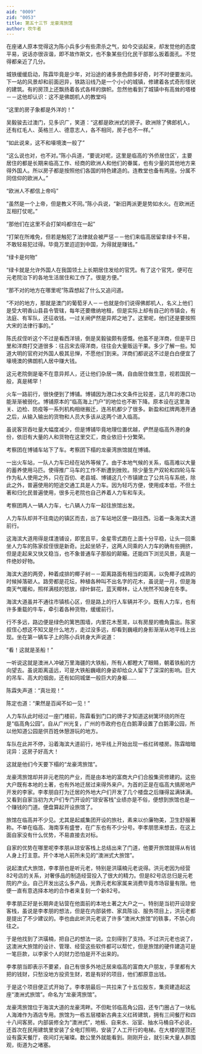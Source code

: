 ```yaml
---
aid: "0009"
zid: "0053"
title: 第五十三节 龙豪湾旅馆
author: 吹牛者
---
```


在座诸人原本觉得这为陈小兵多少有些肃杀之气，如今交谈起来，却发觉他的态度平易，说话亦很诙谐，即不故作斯文，也不象某些归化民干部那么扳着面孔。不觉得都亲近了几分。

城铁缓缓启动，陈霖毕竟是少年，对沿途的诸多景色颇多好奇，时不时便要发问。下一站的风景却和前面迥异，铁路沿线乃是一个小小的城镇，修建着各式奇形怪状的建筑。有的房顶上还飘扬着各式各样的旗帜。忽然他看到了城镇中有高耸的塔楼－－这他却认识：这不是佛朗机人的教堂吗

“这里的房子象都是外洋的！”

吴毅骏去过澳门，见多识广，笑道：“这都是欧洲式的房子。欧洲除了佛郎机人，还有红毛人、英格兰人、德意志人，各不相同，房子也不一样。”

“如此说来，这不和壕境澳一般了”

“这么说也对，也不对。”陈小兵道，“要说对呢，这里是临高的‘外侨居住区’，主要居住的都是长期来临高工作、经商的欧洲人和他们的眷属，也有少量的其他地方来得外国人。所以房子都是按照他们各国的特色建造的。连教堂也备有两座。分属不同信仰的欧洲人。”

“欧洲人不都信上帝吗”

“虽然是一个上帝，但是教义不同。”陈小兵说，“新旧两派更是势如水火。在欧洲还互相打仗呢。”

“那他们在这里不会打架吗都住在一起”

“打架在所难免，但若是触犯了法律就会被严惩－－他们来临高居留拿绿卡不易，不敢轻易犯过得。毕竟万里迢迢到中国，为得就是赚钱。”

“绿卡是何物”

“绿卡就是允许外国人在我国领土上长期居住发给的官凭。有了这个官凭，便可在元老院治下的各地生活居住和工作了。很是方便。”

“那不对的地方在哪里呢”陈霖想起了什么又追问道。

“不对的地方，那就是澳门的葡萄牙人－－也就是你们说得佛郎机人，名义上他们是受大明香山县县令管辖，每年还要缴纳地租，但是实际上却有自己的市镇会，有法庭、有军队，还征收钱。一过关闸俨然是异邦之地了。这里呢，他们还是要按照大宋的法律行事的。”



陈氏叔侄听这个不过是看西洋镜，倒是吴毅骏颇有感慨。他虽不是洋商，但是平日里和洋商打交道很多：往吕宋去得洋商，往往会大量贩运干果。多少了解一些。知道大明的官府对外国人极其忌惮，不愿他们到来。洋商们都说这不过是白白便宜了壕境澳的佛朗机人居中赚大钱。

这元老院倒是毫不在意异邦人，还让他们杂居一隅，自由居住做生意，视若国民一般，真是稀罕！

火车一路前行，很快便到了博铺。博铺因为港口水文条件比较差，这几年的港口功能渐渐被弱化。博铺原本的“临高海上门户”的地位也不断下降。原本设在这里海关、边检、防疫等一系列机构相继搬迁，连吊机都少了很多。新盈和红牌两港开通之后，从输入输出的货物和人员大多该从这两个进入临高。

虽说客货吞吐量大幅度减少，但是博铺毕竟地理位置优越，俨然是临高外港的身份，依旧有大量的人和货物在这里交汇，商业依旧十分繁荣。

考察团在博铺车站下了车。考察团下榻的龙豪湾旅馆就在博铺。

一出火车站，一队人力车已经在站外等候了。由于本地气候的关系，临高难以大量的蓄养使用马匹。使得推广马车的工作不断遭到挫败。除少量生产双轮和四轮马车作为私人使用之外，只在百仞、老县城、博铺这几个市镇建立了公共马车系统，除此之外，普遍使用的短途交通工具是人力车。因为轻巧方便，使用成本低，不但土著和归化民普遍使用，很多元老院也自己养着人力车和车夫。

考察团两人一辆人力车，七八辆人力车一起往旅馆出发。

人力车队却并不往南边的镇区而去，出了车站地区便一路往西。沿着一条海滨大道前行。

这海滨大道用得是煤渣铺设，即宽且平，金星零式跑在上面十分平稳，让头一回乘坐人力车的陈家叔侄很是新奇。比起坐轿子，这两人同乘的人力车的确有些拥挤，但是走起来又快又稳当，也不象普通车子那般的颠簸。还能四下浏览风景，真是一件绝妙好物。

海滨大道的两旁，种着成排的椰子树－－距离路面有相当的距离，以免椰子成熟的时候掉落砸人。路旁都是花坛，种植各种叫不出名字的花木，虽说是一月，但是海南天气暖和，照样满枝的怒放，绿叶鲜花，蓝天椰林，让人恍然不知身在冬季。

海滨大道虽并不通往市镇核心区，但是路上的行人车辆并不少。既有人力车，也有许多重载的牛车，牵引着各种货物，缓缓前行。

行不多远，路边便是绿色的篱笆围墙，内里花木葱茏，以有房屋的檐角露出。陈家叔侄心想这不知又是什么地方，走过没多远，却看到巍峨的身影渐渐从地平线上出现。坐在第一辆车子上的陈小兵转身大声说道：

“看！这就是圣船！”

一听说这就是澳洲人冲破万里海疆的大铁船，所有人都瞪大了眼睛，朝着铁船的方向望去。虽说距离遥远，可是大铁船巍峨的身姿却给众人留下了深深的影响。巨大的吊车、高大的烟囱，还有如同城堡一般巨大的身躯……

陈霖失声道：“真壮观！”

陈定也道：“果然是百闻不如一见！”

人力车队此时经过一座门楼前，陈霖看到门口的牌子才知道这树篱环绕的所在是“临高角公园”。自从广州光复，广州的市政府也在白鹅潭设置了白鹅潭公园，所以他知道公园是供百姓休憩游玩的地方。

车队在此并不停，沿着海滨大道前行，地平线上开始出现一栋红砖楼房。陈霖暗暗诧异：这房子好高大！

这就是他们今天要下榻的“龙豪湾旅馆”。

龙豪湾旅馆却并非元老院的产业，而是由本地的富商大户们合股集资修建的。这些大户既有本地的土著，也有外地迁居过来得外来户。为首的正是在临高大搞房地产开发的李家。李孝朋自打为迁居的外地大户们开发了几个楼盘之后赚得盆满钵满。又看到自家当初为大户们专门开设的“琼安客栈”业绩亦是不俗，便想到旅馆也是一个赚钱的门道。便盘算起开设旅馆了。

旅馆在临高并不少见。尤其是起威集团开设的旅社，素来以价廉物美，卫生舒服著称。不单在临高、海南享有盛誉，在广东也有不少分号。李孝朋思来想去，在这上面自家没有什么优势，不易直接去对标。

自家的优势在哪里呢李孝朋从琼安客栈上总结出来了门道，他要开旅馆就得从有钱人身上打主意。开个本地人前所未见的“澳洲式大旅馆”。

说起澳式大旅馆，李孝朋也是听元老，特别是洪璜楠元老说得。洪元老因为经营82号店的关系，对奢侈品的制造经营投入了很大的精力。但是82号店总归是元老院的产业。自己开发出这么多产品，光靠元老和家属来消费毕竟市场容量有限。他便一直有意选择本地的合作者来复刻一个新82号。

李孝朋正好是长期奔走钻营在他面前的本地土著之大户之一。特别是当初开设琼安客栈，虽说是李孝朋的想法，但是在内部装修、家具陈设、服务项目上，洪元老都是提出了不少建议的。李也由此听洪元老说了许多“澳洲大旅馆”的轶事，不禁心向往之。

于是他找到了洪璜楠，把自己的想法一说。立刻得到了支持。不过洪元老也说了，这澳洲大旅馆的设计、管理、经营这些软件都可以帮忙，但是旅馆的硬件建造可是一笔巨款，以李家个人的财力恐怕是开不出来的。

李孝朋当即表示不要紧，自己有很多外地迁居来临高的富商大户朋友，手里都有大把的钱财，只愁没地方投资生财，若是有好的项目，他们都原意出钱。

于是这个项目便正式开始了。李孝朋最后一共拉来了十五位股东，集资建造起这座“澳洲式旅馆”。命名为“龙豪湾旅馆”。

龙豪湾旅馆位于海滨大道的龙豪湾畔。不但毗邻临高角公园，还专门圈占了一块私人海滩作为酒店专用。旅馆为一栋五层楼新古典主义红砖建筑，拥有三间餐厅和四十八间客房。内部装修全为“澳洲式”，地板、自来水、浴室、抽水马桶自不必说，还首次在民用建筑里安装了全电灯照明，安装了人工开行的电梯。在大楼的屋顶还设有露天餐厅，夜间灯光璀璨。数公里外就能看到。刚刚开业，就引来大量人群围观，街道为之堵塞。

